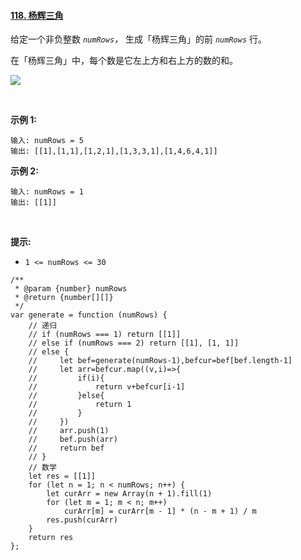 #### [118. 杨辉三角](https://leetcode.cn/problems/pascals-triangle/)

给定一个非负整数 *`numRows`，* 生成「杨辉三角」的前 *`numRows`* 行。

在「杨辉三角」中，每个数是它左上方和右上方的数的和。

![](https://p3-juejin.byteimg.com/tos-cn-i-k3u1fbpfcp/a513299787024e0c8197f36ed01c788f~tplv-k3u1fbpfcp-zoom-1.image)

 

**示例 1:**

```
输入: numRows = 5
输出: [[1],[1,1],[1,2,1],[1,3,3,1],[1,4,6,4,1]]
```

**示例 2:**

```
输入: numRows = 1
输出: [[1]]
```

 

**提示:**

-   `1 <= numRows <= 30`

```
/**
 * @param {number} numRows
 * @return {number[][]}
 */
var generate = function (numRows) {
    // 递归
    // if (numRows === 1) return [[1]]
    // else if (numRows === 2) return [[1], [1, 1]]
    // else {
    //     let bef=generate(numRows-1),befcur=bef[bef.length-1]
    //     let arr=befcur.map((v,i)=>{
    //         if(i){
    //             return v+befcur[i-1]
    //         }else{
    //             return 1
    //         }
    //     })
    //     arr.push(1)
    //     bef.push(arr)
    //     return bef
    // }
    // 数学
    let res = [[1]]
    for (let n = 1; n < numRows; n++) {
        let curArr = new Array(n + 1).fill(1)
        for (let m = 1; m < n; m++)
            curArr[m] = curArr[m - 1] * (n - m + 1) / m
        res.push(curArr)
    }
    return res
};
```